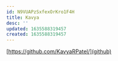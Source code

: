 ```yaml
---
id: N9VUAPzSxfexOrKro1F4H
title: Kavya
desc: ''
updated: 1635588319457
created: 1635588319457
---
```

[https://github.com/KavyaRPatel/](github)
